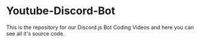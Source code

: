 # Youtube-Discord-Bot
This is the repository for our Discord.js Bot Coding Videos and here you can see all it's source code.
